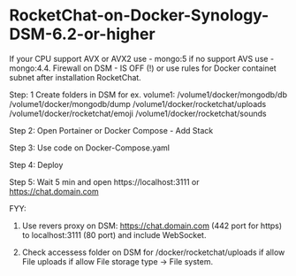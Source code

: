 # RocketChat-on-Docker-Synology-DSM-6.2-or-higher

If your CPU support AVX or AVX2 use - mongo:5 if no support AVS use - mongo:4.4. 
Firewall on DSM - IS OFF (!) or use rules for Docker containet subnet after installation RocketChat.

Step: 1
Create folders in DSM for ex. volume1: 
/volume1/docker/mongodb/db /volume1/docker/mongodb/dump 
/volume1/docker/rocketchat/uploads 
/volume1/docker/rocketchat/emoji 
/volume1/docker/rocketchat/sounds

Step 2:
Open Portainer or Docker Compose - Add Stack

Step 3:
Use code on Docker-Compose.yaml

Step 4:
Deploy

Step 5:
Wait 5 min and open https://localhost:3111 or https://chat.domain.com

FYY:
1) Use revers proxy on DSM: https://chat.domain.com (442 port for https) to localhost:3111 (80 port) and include WebSocket.

2) Check accessess folder on DSM for /docker/rocketchat/uploads if allow File uploads if allow File storage type -> File system.
